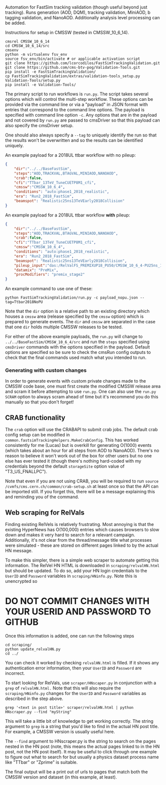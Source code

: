 Automation for FastSim tracking validation (though useful beyond just tracking). Runs generation (AOD, DQM), tracking validation, MiniAOD, b tagging validation, and NanoAOD.
Additionally analysis level processing can be added.

Instructions for setup in CMSSW (tested in CMSSW_10_6_14).
```
cmsrel CMSSW_10_6_14
cd CMSSW_10_6_14/src
cmsenv
python -m virtualenv fsv_env
source fsv_env/bin/activate # or applicable activation script
git clone https://github.com/lcorcodilos/FastSimTrackingValidation.git
git clone https://github.com/cms-btv-pog/Validation-Tools.git
pip install -e FastSimTrackingValidation/
cp FastSimTrackingValidation/extras/validation-tools_setup.py Validation-Tools/setup.py
pip install -e Validation-Tools/
```

The primary script to run workflows is `run.py`. The script takes several options
which will control the multi-step workflow. These options can be provided via the command line
or via a "payload" in JSON format with entries that correspond to the command line options.
The payload is specified with command line option `-c`.
Any options that are in the payload and not covered by `run.py` are passed to cmsDriver so that this payload can
also specify the cmsDriver setup.

One should also always specify a `--tag` to uniquely identify the run so that the results
won't be overwritten and so the results can be identified uniquely.

An example payload for a 2018UL ttbar workflow with no pileup:
```json
{
    "dir":"../../BaseFastSim",
    "steps":"AOD,TRACKVAL,BTAGVAL,MINIAOD,NANOAOD",
    "crab":false,
    "cfi":"TTbar_13TeV_TuneCUETP8M1_cfi",
    "cmssw":"CMSSW_10_6_4",
    "conditions": "auto:phase1_2018_realistic",
    "era": "Run2_2018_FastSim",
    "beamspot": "Realistic25ns13TeVEarly2018Collision"
}
```

An example payload for a 2018UL ttbar workflow **with** pileup:
```json
{
    "dir":"../../BaseFastSim",
    "steps":"AOD,TRACKVAL,BTAGVAL,MINIAOD,NANOAOD",
    "crab":false,
    "cfi":"TTbar_13TeV_TuneCUETP8M1_cfi",
    "cmssw":"CMSSW_10_6_4",
    "conditions": "auto:phase1_2018_realistic",
    "era": "Run2_2018_FastSim",
    "beamspot": "Realistic25ns13TeVEarly2018Collision",
    "pileup_input":"das:/RelValFS_PREMIXUP18_PU50/CMSSW_10_6_4-PU25ns_106X_upgrade2018_realistic_v9_FastSim-v1/PREMIX",
    "datamix": "PreMix",
    "procModifiers": "premix_stage2"
}
```

An example command to use one of these:
```
python FastSimTrackingValidation/run.py -c payload_nopu.json --tag=Ttbar2018NoPU
```

Note that the `dir` option is a relative path to an existing directory
which houses a `cmssw` area (release specified by the `cmssw` option)
which is prepared to generate events.
The `dir` and `cmssw` are separated in the case that one `dir` holds multiple
CMSSW releases to be tested.

For either of the above example payloads, the `run.py` will change to `../../BaseFastSim/CMSSW_10_6_4/src`
and run the `steps` specified using `cmsDriver` commands with the options specified in the payload.
Default options are specified so be sure to check the cmsRun config outputs to check that the final
commands used match what you intended to run.

### Generating with custom changes

In order to generate events with custom private changes made to the CMSSW code base,
one must first create the modified CMSSW release area and scram it before attempting to use
`run.py`. One can also use the `run.py` `SCRAM` option to always scram ahead of time but
it's recommend you do this manually so that you don't forget!

## CRAB functionality
The `crab` option will use the CRABAPI to submit crab jobs. The default crab config setup
can be modified in `common.fastsimTrackingHelpers.MakeCrabConfig`.
This has worked consistently for me (Lucas) but is overkill for generating O(1000) events
(which takes about an hour for all steps from AOD to NanoAOD).
There's no reason to believe it won't work out of the box for other users but no one
else has ever tested it (though there's nothing hard-coded with
my credentials beyond the default `storageSite` option value of "T3_US_FNALLPC").

Note that even if you are not using CRAB, you will be required to run `source /cvmfs/cms.cern.ch/common/crab-setup.sh`
at least once so that the API can be imported still. If you forget this, there will be a message explaining this
and reminding you of the command.

## Web scraping for RelVals
Finding existing RelVels is relatively frustrating. Most annoying is that the existing HyperNews
has O(100,000) entries which causes browsers to slow down and makes it very hard to search
for a relevant campaign. Additionally, it's not clear from the thread/message title what
processes were simulated - these are stored on different pages linked to by the actual HN message.

To make this simpler, there is a simple web scraper to automate getting this information.
The RelVel HN HTML is downloaded in `scraping/relvalHN.html` but should be updated.
To do so, add your HN login credentials to the `UserID` and `Password` variables in `scraping/HNinfo.py`.
Note this is unencrypted so 
# DO NOT COMMIT CHANGES WITH YOUR USERID AND PASSWORD TO GITHUB

Once this information is added, one can run the following steps
```
cd scraping/
python update_relvalHN.py
cd ../
```

You can check it worked by checking `relvalHN.html` is filled.
If it shows any authentication error information, then your `UserID` and `Password`
are incorrect.

To start looking for RelVals, use `scraper/HNscaper.py` in conjunction with a `grep` of `relvalHN.html.`
Note that this will also require the `scraping/HNinfo.py` changes for the `UserID` and `Password` variables
as described in the step above.

```
grep '<text in post title>' scraper/relvalHN.html | python HNscraper.py --find "myString"
```

This will take a little bit of knowledge to get working correctly. The string argument to `grep`
is a string that you'd like to find in the actual HN post title. For example, a CMSSW version
is usually useful here.

The `--find` argument to HNscraper.py is the string to search on the pages nested in the HN post
(note, this means the actual pages linked to in the HN post, not the HN post itself). It may be 
useful to click through one example to figure out what to search for but usually a physics dataset
process name like "TTbar" or "Zprime" is suitable.

The final output will be a print out of urls to pages that match both the CMSSW version and dataset (in this
example, at least).